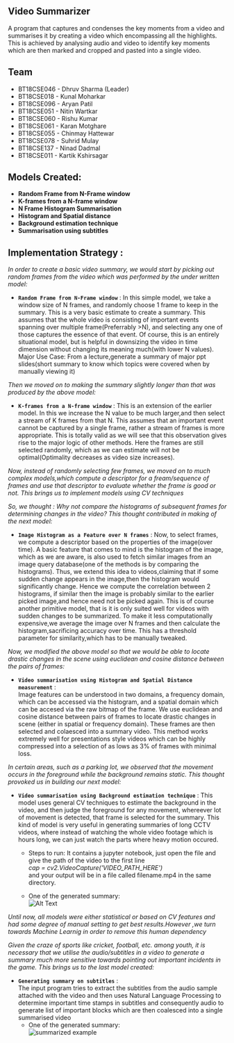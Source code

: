 ## Video Summarizer
A program that captures and condenses the key moments from a video and summarises it by creating a video which encompassing all the highlights. This is achieved by analysing audio and video to identify key moments which are then marked and cropped and pasted into a single video.

## Team
+ BT18CSE046 - Dhruv Sharma (Leader)<br/>
+ BT18CSE018 - Kunal Moharkar<br/>
+ BT18CSE096 - Aryan Patil<br/>
+ BT18CSE051 - Nitin Wartkar<br/>
+ BT18CSE060 - Rishu Kumar<br/>
+ BT18CSE061 - Karan Motghare<br/>
+ BT18CSE055 - Chinmay Hattewar<br/>
+ BT18CSE078 - Suhrid Mulay<br/>
+ BT18CSE137 - Ninad Dadmal<br/>
+ BT18CSE011 - Kartik Kshirsagar


## Models Created:
+ **Random Frame from N-Frame window**
+ **K-frames from a N-frame window**
+ **N Frame Histogram Summarisation**
+ **Histogram and Spatial distance**
+ **Background estimation technique**
+ **Summarisation using subtitles**


## Implementation Strategy :

*In order to create a basic video summary, we would start by picking out random frames from the video which was performed by the under written model:*

+ **`Random Frame from N-Frame window`** :
In this simple model, we take a window size of N frames, and randomly choose 1 frame to keep in the summary. This is a very basic estimate to create a summary. This assumes that the whole video is consisting of important events spanning over multiple frame(Preferrably >N), and selecting any one of those captures the essence of that event. Of course, this is an entirely situational model, but is helpful in downsizing the video in time dimension without changing its meaning much(with lower N values). Major Use Case: From a lecture,generate a summary of major ppt slides(short summary to know which topics were covered when by manually viewing it)

*Then we moved on to making the summary slightly longer than that was produced by the above model:*

+ **`K-frames from a N-frame window`** :
This is an extension of the earlier model. In this we increase the N value to be much larger,and then select a stream of K frames from that N. This assumes that an important event cannot be captured by a single frame, rather a stream of frames is more appropriate. This is totally valid as we will see that this observation gives rise to the major logic of other methods. Here the frames are still selected randomly, which as we can estimate will not be optimal(Optimality decreases as video size increases).

*Now, instead of randomly selecting few frames, we moved on to much complex models,which compute a descriptor for a fream/sequence of frames and use that descriptor to evaluate whether the frame is good or not. This brings us to implement models using CV techniques*

*So, we thought : Why not compare the histograms of subsequent frames for determining changes in the video? This thought contributed in making of the next model:*

+ **`Image Histogram as a Feature over N frames`** :
Now, to select frames, we compute a descriptor based on the properties of the image(over time). A basic feature that comes to mind is the histogram of the image, which as we are aware, is also used to fetch similar images from an image query database(one of the methods is by comparing the histograms). Thus, we extend this idea to videos,claiming that if some sudden change appears in the image,then the histogram would significantly change. Hence we compute the correlation between 2 histograms, if similar then the image is probably similar to the earlier picked image,and hence need not be picked again. This is of course another primitive model, that is it is only suited well for videos with sudden changes to be summarized. To make it less computationally expensive,we average the image over N frames and then calculate the histogram,sacrificing accuracy over time. This has a threshold parameter for similarity,which has to be manually tweaked.

*Now, we modified the above model so that we would be able to locate drastic changes in the scene using euclidean and cosine distance between the pairs of frames:*

+ **`Video summarisation using Histogram and Spatial Distance measurement`** :  
Image features can be understood in two domains, a frequency domain, which can be accessed via the histogram, and a spatial domain which can be accesed via the raw bitmap of the frame. We use euclidean and cosine distance between pairs of frames to locate drastic changes in scene (either in spatial or frequency domain). These frames are then selected and colaesced into a summary video. This method works extremely well for presentations style videos which can be highly compressed into a selection of as lows as 3% of frames with minimal loss.

*In certain areas, such as a parking lot, we observed that the movement occurs in the foreground while the background remains static. This thought provoked us in building our next model:*

+ **`Video summarisation using Background estimation technique`** :
This model uses general CV techniques to estimate the background in the video, and then judge the foreground for any movement, whereever lot of movement is detected, that frame is selected for the summary. This kind of model is very useful in generating summaries of long CCTV videos, where instead of watching the whole video footage which is hours long, we can just watch the parts where heavy motion occured.

  + Steps to run:
    It contains a jupyter notebook, just open the file and give the path of the video to the first line<br/> 
    *cap = cv2.VideoCapture('VIDEO_PATH_HERE')*\
    and your output will be in a file called filename.mp4 in the same directory.

  + One of the generated summary:\
    ![Alt Text](./videoGifs/filename.gif)
    

*Until now, all models were either statistical or based on CV features and had some degree of manual setting to get best results.However ,we turn towards Machine Learnig in order to remove this human dependency*

*Given the craze of sports like cricket, football, etc. among youth, it is necessary that we utilise the audio/subtitles in a video to generate a summary much more sensitive towards pointing out important incidents in the game. This brings us to the last model created:*

+ **`Generating summary on subtitles`** :  
The input program tries to extract the subtitles from the audio sample attached with the video and then uses Natural Language Processing to determine important time stamps in subtitles and consequently audio to generate list of important blocks which are then coalesced into a single summarised video
  + One of the generated summary: \
    ![summarized example](./videoGifs/1.gif)
